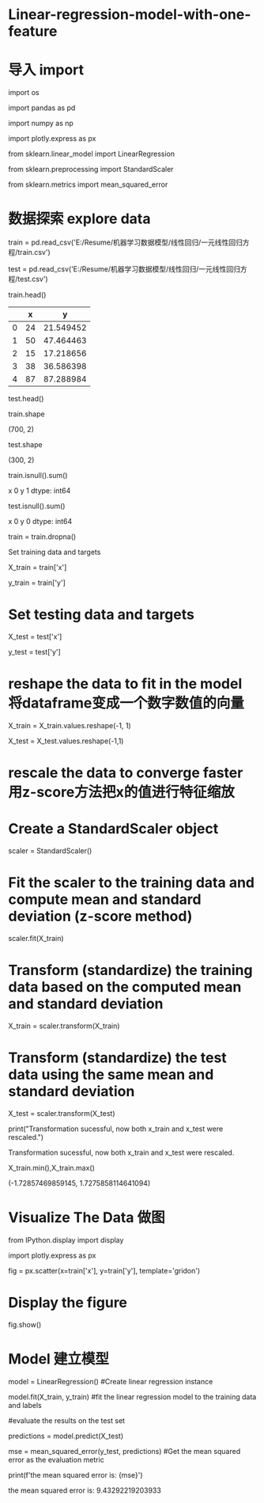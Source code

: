 # Linear-regression-model-with-one-feature

# 导入 import

import os

import pandas as pd 

import numpy as np

import plotly.express as px

from sklearn.linear_model import LinearRegression

from sklearn.preprocessing import StandardScaler

from sklearn.metrics import mean_squared_error

# 数据探索 explore data

train = pd.read_csv('E:/Resume/机器学习数据模型/线性回归/一元线性回归方程/train.csv')

test = pd.read_csv('E:/Resume/机器学习数据模型/线性回归/一元线性回归方程/test.csv')

train.head()

|   |   x |          y |
|---|-----|------------|
| 0 | 24  | 21.549452  |
| 1 | 50  | 47.464463  |
| 2 | 15  | 17.218656  |
| 3 | 38  | 36.586398  |
| 4 | 87  | 87.288984  |

test.head()

train.shape


(700, 2)

test.shape

(300, 2)

train.isnull().sum()

x    0
y    1
dtype: int64


test.isnull().sum()

x    0
y    0
dtype: int64

train = train.dropna()

Set training data and targets

X_train = train['x']

y_train = train['y']

# Set testing data and targets

X_test = test['x']

y_test = test['y']

# reshape the data to fit in the model 将dataframe变成一个数字数值的向量

X_train = X_train.values.reshape(-1, 1)

X_test = X_test.values.reshape(-1,1)

# rescale the data to converge faster 用z-score方法把x的值进行特征缩放

# Create a StandardScaler object

scaler = StandardScaler()

# Fit the scaler to the training data and compute mean and standard deviation (z-score method)

scaler.fit(X_train)

# Transform (standardize) the training data based on the computed mean and standard deviation

X_train = scaler.transform(X_train)

# Transform (standardize) the test data using the same mean and standard deviation

X_test = scaler.transform(X_test)

print("Transformation sucessful, now both x_train and x_test were rescaled.")

Transformation sucessful, now both x_train and x_test were rescaled.

X_train.min(),X_train.max()

(-1.72857469859145, 1.7275858114641094)


# Visualize The Data 做图

from IPython.display import display

import plotly.express as px

fig = px.scatter(x=train['x'], y=train['y'], template='gridon')

# Display the figure

fig.show()

# Model 建立模型

model = LinearRegression() #Create linear regression instance

model.fit(X_train, y_train) #fit the linear regression model to the training data and labels

#evaluate the results on the test set

predictions = model.predict(X_test)

mse = mean_squared_error(y_test, predictions) #Get the mean squared error as the evaluation metric

print(f'the mean squared error is: {mse}')

the mean squared error is: 9.43292219203933
